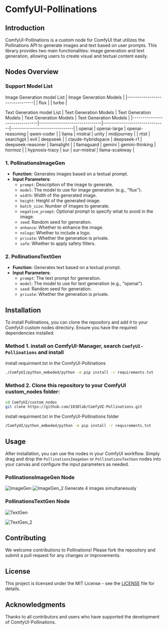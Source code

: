 # ComfyUI-Pollinations

## Introduction

ComfyUI-Pollinations is a custom node for ComfyUI that utilizes the Pollinations API to generate images and text based on user prompts. This library provides two main functionalities: image generation and text generation, allowing users to create visual and textual content easily.

## Nodes Overview

### Support Model List
Image Generation model List
  | Image Generation Models       |
  |-------------------------------|
  | flux                          |
  | turbo                         |
  
Text Generation model List
  | Text Generation Models       | Text Generation Models       | Text Generation Models       | Text Generation Models       |
  |-------------------------------|-------------------------------|-------------------------------|-------------------------------|
  | openai                        | openai-large                  | openai-reasoning              | qwen-coder                   |
  | llama                         | mistral                       | unity                         | midijourney                   |
  | rtist                         | searchgpt                     | evil                          | deepseek                      |
  | claude-hybridspace            | deepseek-r1                   | deepseek-reasoner             | llamalight                    |
  | llamaguard                    | gemini                        | gemini-thinking               | hormoz                        |
  | hypnosis-tracy                | sur                           | sur-mistral                   | llama-scaleway                |

### 1. PollinationsImageGen

- **Function**: Generates images based on a textual prompt.
- **Input Parameters**:
  - `prompt`: Description of the image to generate.
  - `model`: The model to use for image generation (e.g., "flux").
  - `width`: Width of the generated image.
  - `height`: Height of the generated image.
  - `batch_size`: Number of images to generate.
  - `negative_prompt`: Optional prompt to specify what to avoid in the image.
  - `seed`: Random seed for generation.
  - `enhance`: Whether to enhance the image.
  - `nologo`: Whether to include a logo.
  - `private`: Whether the generation is private.
  - `safe`: Whether to apply safety filters.

### 2. PollinationsTextGen

- **Function**: Generates text based on a textual prompt.
- **Input Parameters**:
  - `prompt`: The text prompt for generation.
  - `model`: The model to use for text generation (e.g., "openai").
  - `seed`: Random seed for generation.
  - `private`: Whether the generation is private.

## Installation

To install Pollinations, you can clone the repository and add it to your ComfyUI custom nodes directory. Ensure you have the required dependencies installed.

### Method 1. install on ComfyUI-Manager, search `ComfyUI-Pollinations` and install
install requirment.txt in the ComfyUI-Pollinations
  ```bash
  ./ComfyUI/python_embeded/python -m pip install -r requirements.txt
  ```

### Method 2. Clone this repository to your ComfyUI custom_nodes folder:
```bash
cd ComfyUI/custom_nodes
git clone https://github.com/1038lab/ComfyUI-Pollinations.git
```
install requirment.txt in the ComfyUI-Pollinations folder
```bash
/ComfyUI/python_embeded/python -m pip install -r requirements.txt
```

## Usage

After installation, you can use the nodes in your ComfyUI workflow. Simply drag and drop the `PollinationsImageGen` or `PollinationsTextGen` nodes into your canvas and configure the input parameters as needed.

### PollinationsImageGen Node
![ImageGen](https://github.com/user-attachments/assets/508a08c0-df49-4a18-9e8a-5c1be10084db)
![ImageGen_2](https://github.com/user-attachments/assets/82354742-c91b-466c-b913-dbf78e587b9e)
Generate 4 images simultaneously

### PollinationsTextGen Node
![TextGen](https://github.com/user-attachments/assets/30f774c4-c0b4-4122-aede-4c6f47be6721)

![TextGen_2](https://github.com/user-attachments/assets/a2069c7a-e4c0-4581-a2cb-96d532adb04b)

## Contributing

We welcome contributions to Pollinations! Please fork the repository and submit a pull request for any changes or improvements.

## License

This project is licensed under the MIT License - see the [LICENSE](LICENSE) file for details.

## Acknowledgments

Thanks to all contributors and users who have supported the development of ComfyUI-Pollinations.
